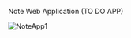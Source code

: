 Note Web Application (TO DO APP)

![NoteApp1](https://user-images.githubusercontent.com/91382711/151700585-40ffa561-2c5f-4e90-a7b2-077310e1a3cf.png)
